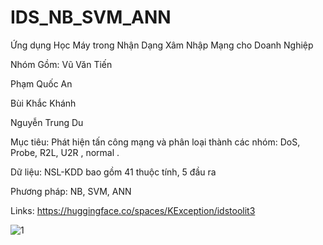 # IDS_NB_SVM_ANN
Ứng dụng Học Máy trong Nhận Dạng Xâm Nhập Mạng cho Doanh Nghiệp

Nhóm Gồm:
  Vũ Văn Tiến
  
  Phạm Quốc An
  
  Bùi Khắc Khánh
  
  Nguyễn Trung Du

Mục tiêu: Phát hiện tấn công mạng và phân loại thành các nhóm: DoS, Probe, R2L, U2R , normal .

Dữ liệu: NSL-KDD bao gồm 41 thuộc tính, 5 đầu ra

Phương pháp: NB, SVM, ANN

Links: https://huggingface.co/spaces/KException/idstoolit3

![1](https://github.com/Github-303/IDS_NB_SVM_ANN/tree/main/K%E1%BA%BFt%20qu%E1%BA%A3/Webtool_1.png)